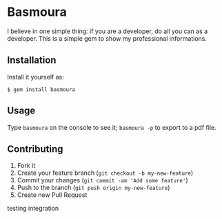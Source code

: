 # Basmoura

I believe in one simple thing: if you are a developer, do all you can as a developer.
This is a simple gem to show my professional informations.

## Installation

 Install it yourself as:

    $ gem install basmoura

## Usage

Type `basmoura` on the console to see it; `basmoura -p` to export to a pdf file.

## Contributing

1. Fork it
2. Create your feature branch (`git checkout -b my-new-feature`)
3. Commit your changes (`git commit -am 'Add some feature'`)
4. Push to the branch (`git push origin my-new-feature`)
5. Create new Pull Request


testing integration

